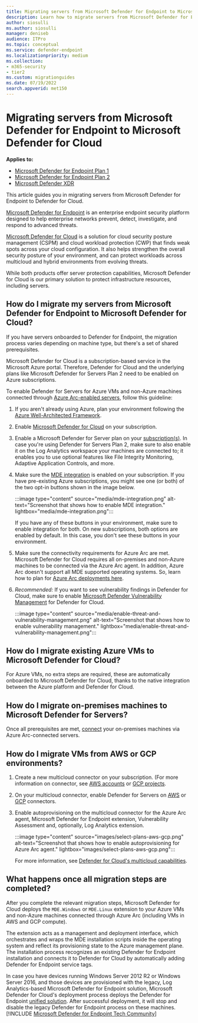 ```yaml
---
title: Migrating servers from Microsoft Defender for Endpoint to Microsoft Defender for Cloud
description: Learn how to migrate servers from Microsoft Defender for Endpoint to Microsoft Defender for Cloud.
author: siosulli
ms.author: siosulli
manager: deniseb
audience: ITPro
ms.topic: conceptual
ms.service: defender-endpoint
ms.localizationpriority: medium
ms.collection: 
- m365-security
- tier2
ms.custom: migrationguides
ms.date: 07/19/2022
search.appverid: met150
---
```


# Migrating servers from Microsoft Defender for Endpoint to Microsoft Defender for Cloud

**Applies to:**

- [Microsoft Defender for Endpoint Plan 1](https://go.microsoft.com/fwlink/p/?linkid=2154037)
- [Microsoft Defender for Endpoint Plan 2](https://go.microsoft.com/fwlink/p/?linkid=2154037)
- [Microsoft Defender XDR](https://go.microsoft.com/fwlink/?linkid=2118804)

This article guides you in migrating servers from Microsoft Defender for Endpoint to Defender for Cloud.

[Microsoft Defender for Endpoint](https://www.microsoft.com/security/business/endpoint-security/microsoft-defender-endpoint) is an enterprise endpoint security platform designed to help enterprise networks prevent, detect, investigate, and respond to advanced threats.

[Microsoft Defender for Cloud](https://azure.microsoft.com/services/defender-for-cloud/) is a solution for cloud security posture management (CSPM) and cloud workload protection (CWP) that finds weak spots across your cloud configuration. It also helps strengthen the overall security posture of your environment, and can protect workloads across multicloud and hybrid environments from evolving threats.

While both products offer server protection capabilities, Microsoft Defender for Cloud is our primary solution to protect infrastructure resources, including servers. 

## How do I migrate my servers from Microsoft Defender for Endpoint to Microsoft Defender for Cloud?

If you have servers onboarded to Defender for Endpoint, the migration process varies depending on machine type, but there's a set of shared prerequisites. 

Microsoft Defender for Cloud is a subscription-based service in the Microsoft Azure portal. Therefore, Defender for Cloud and the underlying plans like Microsoft Defender for Servers Plan 2 need to be enabled on Azure subscriptions.

To enable Defender for Servers for Azure VMs and non-Azure machines connected through [Azure Arc-enabled servers](/azure/azure-arc/servers/overview), follow this guideline:

1. If you aren't already using Azure, plan your environment following the [Azure Well-Architected Framework](/azure/architecture/framework/).

2. Enable [Microsoft Defender for Cloud](/azure/defender-for-cloud/get-started) on your subscription.

3. Enable a Microsoft Defender for Server plan on your [subscription(s)](/azure/defender-for-cloud/enable-enhanced-security). In case you're using Defender for Servers Plan 2, make sure to also enable it on the Log Analytics workspace your machines are connected to; it enables you to use optional features like File Integrity Monitoring, Adaptive Application Controls, and more.

4. Make sure the [MDE integration](/azure/defender-for-cloud/integration-defender-for-endpoint?tabs=windows) is enabled on your subscription. If you have pre-existing Azure subscriptions, you might see one (or both) of the two opt-in buttons shown in the image below.

     :::image type="content" source="media/mde-integration.png" alt-text="Screenshot that shows how to enable MDE integration." lightbox="media/mde-integration.png":::

   If you have any of these buttons in your environment, make sure to enable integration for both. On new subscriptions, both options are enabled by default. In this case, you don't see these buttons in your environment.

5. Make sure the connectivity requirements for Azure Arc are met. Microsoft Defender for Cloud requires all on-premises and non-Azure machines to be connected via the Azure Arc agent. In addition, Azure Arc doesn't support all MDE supported operating systems. So, learn how to plan for [Azure Arc deployments here](/azure/azure-arc/servers/plan-at-scale-deployment).

6. *Recommended:* If you want to see vulnerability findings in Defender for Cloud, make sure to enable [Microsoft Defender Vulnerability Management](/azure/defender-for-cloud/enable-data-collection?tabs=autoprovision-va) for Defender for Cloud.

   :::image type="content" source="media/enable-threat-and-vulnerability-management.png" alt-text="Screenshot that shows how to enable vulnerability management." lightbox="media/enable-threat-and-vulnerability-management.png"::: 

## How do I migrate existing Azure VMs to Microsoft Defender for Cloud?

For Azure VMs, no extra steps are required, these are automatically onboarded to Microsoft Defender for Cloud, thanks to the native integration between the Azure platform and Defender for Cloud.

## How do I migrate on-premises machines to Microsoft Defender for Servers?

Once all prerequisites are met, [connect](/azure/defender-for-cloud/quickstart-onboard-machines?pivots=azure-arc) your on-premises machines via Azure Arc-connected servers.

## How do I migrate VMs from AWS or GCP environments?

1. Create a new multicloud connector on your subscription. (For more information on connector, see [AWS accounts](/azure/defender-for-cloud/quickstart-onboard-aws?pivots=env-settings) or [GCP projects](/azure/defender-for-cloud/quickstart-onboard-gcp?pivots=env-settings).

2. On your multicloud connector, enable Defender for Servers on [AWS](/azure/defender-for-cloud/quickstart-onboard-aws?pivots=env-settings#prerequisites) or [GCP](/azure/defender-for-cloud/quickstart-onboard-gcp?pivots=env-settings#configure-the-servers-plan) connectors.

3. Enable autoprovisioning on the multicloud connector for the Azure Arc agent, Microsoft Defender for Endpoint extension, Vulnerability Assessment and, optionally, Log Analytics extension.

     :::image type="content" source="images/select-plans-aws-gcp.png" alt-text="Screenshot that shows how to enable autoprovisioning for Azure Arc agent." lightbox="images/select-plans-aws-gcp.png":::

   For more information, see [Defender for Cloud's multicloud capabilities](https://aka.ms/mdcmc).

## What happens once all migration steps are completed?

After you complete the relevant migration steps, Microsoft Defender for Cloud deploys the `MDE.Windows` or `MDE.Linux` extension to your Azure VMs and non-Azure machines connected through Azure Arc (including VMs in AWS and GCP compute).

The extension acts as a management and deployment interface, which orchestrates and wraps the MDE installation scripts inside the operating system and reflect its provisioning state to the Azure management plane. The installation process recognizes an existing Defender for Endpoint installation and connects it to Defender for Cloud by automatically adding Defender for Endpoint service tags.

In case you have devices running Windows Server 2012 R2 or Windows Server 2016, and those devices are provisioned with the legacy, Log Analytics-based Microsoft Defender for Endpoint solution, Microsoft Defender for Cloud's deployment process deploys the Defender for Endpoint [unified solution](configure-server-endpoints.md#new-windows-server-2012-r2-and-2016-functionality-in-the-modern-unified-solution). After successful deployment, it will stop and disable the legacy Defender for Endpoint process on these machines.
[!INCLUDE [Microsoft Defender for Endpoint Tech Community](../../includes/defender-mde-techcommunity.md)]

